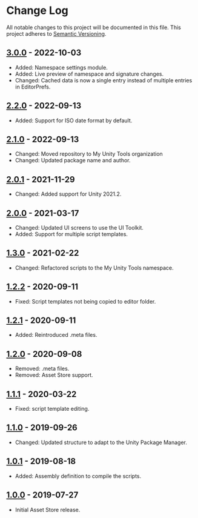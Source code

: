 Change Log
===

All notable changes to this project will be documented in this file. This project adheres to [Semantic Versioning](http://semver.org/).

## [3.0.0] - 2022-10-03
- Added: Namespace settings module.
- Added: Live preview of namespace and signature changes.
- Changed: Cached data is now a single entry instead of multiple entries in EditorPrefs.

## [2.2.0] - 2022-09-13
- Added: Support for ISO date format by default.

## [2.1.0] - 2022-09-13
- Changed: Moved repository to My Unity Tools organization
- Changed: Updated package name and author.

## [2.0.1] - 2021-11-29
- Changed: Added support for Unity 2021.2.

## [2.0.0] - 2021-03-17
- Changed: Updated UI screens to use the UI Toolkit.
- Added: Support for multiple script templates.

## [1.3.0] - 2021-02-22
- Changed: Refactored scripts to the My Unity Tools namespace.

## [1.2.2] - 2020-09-11
- Fixed: Script templates not being copied to editor folder.

## [1.2.1] - 2020-09-11
- Added: Reintroduced .meta files.

## [1.2.0] - 2020-09-08
- Removed: .meta files.
- Removed: Asset Store support.

## [1.1.1] - 2020-03-22
- Fixed: script template editing.

## [1.1.0] - 2019-09-26
- Changed: Updated structure to adapt to the Unity Package Manager.

## [1.0.1] - 2019-08-18
- Added: Assembly definition to compile the scripts.

## [1.0.0] - 2019-07-27
- Initial Asset Store release.

[3.0.0]: https://github.com/myunitytools/script-template/compare/2.2.0...3.0.0
[2.2.0]: https://github.com/myunitytools/script-template/compare/2.1.0...2.2.0
[2.1.0]: https://github.com/myunitytools/script-template/compare/2.0.1...2.1.0
[2.0.1]: https://github.com/myunitytools/script-template/compare/2.0.0...2.0.1
[2.0.0]: https://github.com/myunitytools/script-template/compare/1.3.0...2.0.0
[1.3.0]: https://github.com/myunitytools/script-template/compare/1.2.2...1.3.0
[1.2.2]: https://github.com/myunitytools/script-template/compare/1.2.1...1.2.2
[1.2.1]: https://github.com/myunitytools/script-template/compare/1.2.0...1.2.1
[1.2.0]: https://github.com/myunitytools/script-template/compare/1.1.1...1.2.0
[1.1.1]: https://github.com/myunitytools/script-template/compare/1.1.0...1.1.1
[1.1.0]: https://github.com/myunitytools/script-template/compare/1.0.1...1.1.0
[1.0.1]: https://github.com/myunitytools/script-template/compare/1.0.0...1.0.1
[1.0.0]: https://github.com/myunitytools/script-template/compare/087dd6c...1.0.0